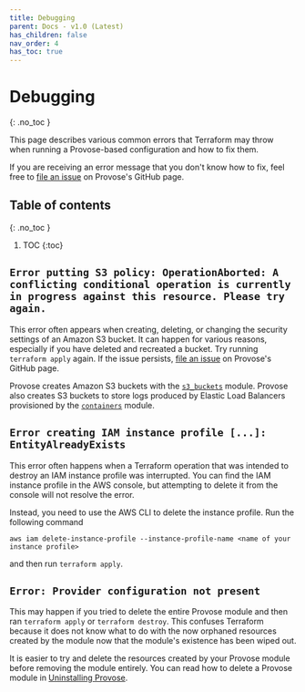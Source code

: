 ```yaml
---
title: Debugging
parent: Docs - v1.0 (Latest)
has_children: false
nav_order: 4
has_toc: true
---
```


<!-- prettier-ignore-start -->
# Debugging
{: .no_toc }
<!-- prettier-ignore-end -->

This page describes various common errors that Terraform may throw when running a Provose-based configuration and how to fix them.

If you are receiving an error message that you don't know how to fix, feel free to [file an issue](https://github.com/provose/provose/issues) on Provose's GitHub page.

<!-- prettier-ignore-start -->
## Table of contents
{: .no_toc }
<!-- prettier-ignore-end -->

<!-- prettier-ignore-start -->

1. TOC
{:toc}
<!-- prettier-ignore-end -->

## `Error putting S3 policy: OperationAborted: A conflicting conditional operation is currently in progress against this resource. Please try again.`

This error often appears when creating, deleting, or changing the security settings of an Amazon S3 bucket. It can happen for various reasons, especially if you have deleted and recreated a bucket. Try running `terraform apply` again. If the issue persists, [file an issue](https://github.com/provose/provose/issues) on Provose's GitHub page.

Provose creates Amazon S3 buckets with the [`s3_buckets`](../reference/s3_buckets) module. Provose also creates S3 buckets to store logs produced by Elastic Load Balancers provisioned by the [`containers`](../reference/containers) module.

## `Error creating IAM instance profile [...]: EntityAlreadyExists`

This error often happens when a Terraform operation that was intended to destroy an IAM instance profile was interrupted. You can find the IAM instance profile in the AWS console, but attempting to delete it from the console will not resolve the error.

Instead, you need to use the AWS CLI to delete the instance profile. Run the following command

```
aws iam delete-instance-profile --instance-profile-name <name of your instance profile>
```

and then run `terraform apply`.

## `Error: Provider configuration not present`

This may happen if you tried to delete the entire Provose module and then ran `terraform apply` or `terraform destroy`. This confuses Terraform because it does not know what to do with the now orphaned resources created by the module now that the module's existence has been wiped out.

It is easier to try and delete the resources created by your Provose module before removing the module entirely. You can read how to delete a Provose module in [Uninstalling Provose](../uninstalling/).
